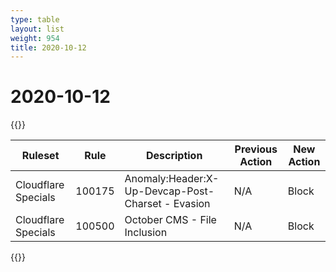 ```yaml
---
type: table
layout: list
weight: 954
title: 2020-10-12
---
```


# 2020-10-12

{{<table-wrap>}}<table style="width: 100%">

<thead>
  <tr>
    <th>Ruleset</th>
    <th>Rule</th>
    <th>Description</th>
    <th>Previous Action</th>
    <th>New Action</th>
  </tr>
</thead>
<tbody>
  <tr>
    <td>Cloudflare Specials</td>
    <td>100175</td>
    <td>Anomaly:Header:X-Up-Devcap-Post-Charset - Evasion</td>
    <td>N/A</td>
    <td>Block</td>
  </tr>
  <tr>
    <td>Cloudflare Specials</td>
    <td>100500</td>
    <td>October CMS - File Inclusion</td>
    <td>N/A</td>
    <td>Block</td>
  </tr>
</tbody>

</table>{{</table-wrap>}}
